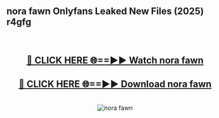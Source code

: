 <h2>nora fawn Onlyfans Leaked New Files (2025) r4gfg</h2>
<br>
<div align="center">
<h2><a href="https://mediafiles.top/nora_fawn&ref=git" rel="nofollow">🔴 CLICK HERE 🌐==►► Watch nora fawn</a></h2>
<h2><a href="https://mediafiles.top/nora_fawn&ref=git" rel="nofollow">🔴 CLICK HERE 🌐==►► Download nora fawn</a></h2>
<br>
<a href="https://mediafiles.top/nora_fawn&ref=git" rel="nofollow" data-target="animated-image.originalLink"><img src="https://i.ibb.co.com/xMMVF88/686577567.gif" alt="nora fawn" style="max-width: 100%; display: inline-block;" data-target="animated-image.originalImage"></a>
</div>
<br>
<br>
